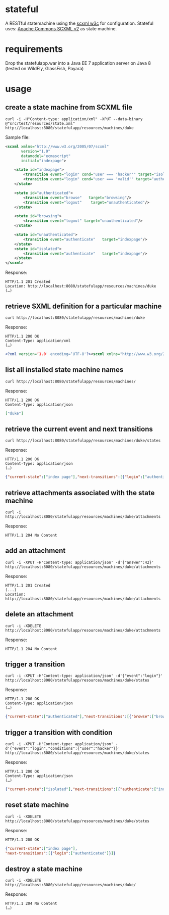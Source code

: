 # stateful
A RESTful statemachine using the [scxml w3c](http://www.w3.org/TR/scxml/) for configuration. Stateful uses: [Apache Commons SCXML v2](http://commons.apache.org/proper/commons-scxml/) as state machine.


# requirements
Drop the statefulapp.war into a Java EE 7 application server on Java 8 (tested on WildFly, GlassFish, Payara)

# usage
## create a state machine from SCXML file
```
curl -i -H"Content-type: application/xml" -XPUT --data-binary @"src/test/resources/state.xml" http://localhost:8080/statefulapp/resources/machines/duke

```
Sample file:
```xml
<scxml xmlns="http://www.w3.org/2005/07/scxml"
       version="1.0"
       datamodel="ecmascript"
       initial="indexpage">

    <state id="indexpage">
        <transition event="login" cond="user === 'hacker'" target="isolated"/>
        <transition event="login" cond="user === 'valid'" target="authenticated"/>
    </state>

    <state id="authenticated">
        <transition event="browse"   target="browsing"/>
        <transition event="logout"    target="unauthenticated"/>
    </state>

    <state id="browsing">
        <transition event="logout" target="unauthenticated"/>
    </state>

    <state id="unauthenticated">
        <transition event="authenticate"   target="indexpage"/>
    </state>
    <state id="isolated">
        <transition event="authenticate"   target="indexpage"/>
    </state>
</scxml>
```
Response:

```
HTTP/1.1 201 Created
Location: http://localhost:8080/statefulapp/resources/machines/duke
(…)
```

## retrieve SXML definition for a particular machine
```
curl http://localhost:8080/statefulapp/resources/machines/duke
```
Response:
```
HTTP/1.1 200 OK
Content-Type: application/xml
(…)
```

```xml
<?xml version=‘1.0' encoding=‘UTF-8'?><scxml xmlns="http://www.w3.org/2005/07/scxml" xmlns:cs="http://commons.apache.org/scxml" version="1.0" initial="index page"><!—http://commons.apache.org/scxml--><state id="index page"><transition event="login" target="authenticated"/></state><state id="authenticated"><transition event="browse" target="browsing"/><transition event="logout" target="unauthenticated"/></state><state id="browsing"><transition event="logout" target="unauthenticated"/></state><state id="unauthenticated"><transition event="authenticate" target="index page"/></state></scxml>
```
## list all installed state machine names
```
curl http://localhost:8080/statefulapp/resources/machines/
```
Response:
```
HTTP/1.1 200 OK
Content-Type: application/json
```

```json
["duke"]
```

## retrieve the current event and next transitions

```
curl http://localhost:8080/statefulapp/resources/machines/duke/states
```
Response:

```
HTTP/1.1 200 OK
Content-Type: application/json
(…)
```
```json
{"current-state":["index page"],"next-transitions":[{"login":["authenticated"]}]}
```
## retrieve attachments associated with the state machine

```
curl -i  http://localhost:8080/statefulapp/resources/machines/duke/attachments
```
Response:

```
HTTP/1.1 204 No Content

```

## add an attachment

```
curl -i -XPUT -H'Content-type: application/json' -d'{"answer":42}'  http://localhost:8080/statefulapp/resources/machines/duke/attachments
```
Response:

```
HTTP/1.1 201 Created
(...)
Location: http://localhost:8080/statefulapp/resources/machines/duke/attachments
```

## delete an attachment

```
curl -i -XDELETE http://localhost:8080/statefulapp/resources/machines/duke/attachments
```

Response:

```
HTTP/1.1 204 No Content
```

## trigger a transition
```
curl -i -XPUT -H'Content-type: application/json' -d'{"event":"login"}' http://localhost:8080/statefulapp/resources/machines/duke/states
```
Response:
```
HTTP/1.1 200 OK
Content-Type: application/json
(…)
```

```json
{"current-state":["authenticated"],"next-transitions":[{"browse":["browsing"],"logout":["unauthenticated"]}]}
```

## trigger a transition with condition

```
curl -i -XPUT -H'Content-type: application/json' -d'{"event":"login","conditions":{"user":"hacker"}}' http://localhost:8080/statefulapp/resources/machines/duke/states
```
Response:
```
HTTP/1.1 200 OK
Content-Type: application/json
(…)
```

```json
{"current-state":["isolated"],"next-transitions":[{"authenticate":["indexpage"]}]}
```


## reset state machine
```
curl -i -XDELETE http://localhost:8080/statefulapp/resources/machines/duke/states
```
Response:
```
HTTP/1.1 200 OK
```

```json
{"current-state":["index page"],
"next-transitions":[{"login":["authenticated"]}]}
```

## destroy a state machine
```
curl -i -XDELETE http://localhost:8080/statefulapp/resources/machines/duke/
```
Response:
```
HTTP/1.1 204 No Content
(…)
```